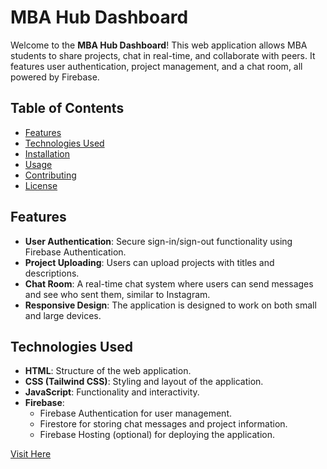 # MBA Hub Dashboard

Welcome to the **MBA Hub Dashboard**! This web application allows MBA students to share projects, chat in real-time, and collaborate with peers. It features user authentication, project management, and a chat room, all powered by Firebase.

## Table of Contents
- [Features](#features)
- [Technologies Used](#technologies-used)
- [Installation](#installation)
- [Usage](#usage)
- [Contributing](#contributing)
- [License](#license)

## Features
- **User Authentication**: Secure sign-in/sign-out functionality using Firebase Authentication.
- **Project Uploading**: Users can upload projects with titles and descriptions.
- **Chat Room**: A real-time chat system where users can send messages and see who sent them, similar to Instagram.
- **Responsive Design**: The application is designed to work on both small and large devices.

## Technologies Used
- **HTML**: Structure of the web application.
- **CSS (Tailwind CSS)**: Styling and layout of the application.
- **JavaScript**: Functionality and interactivity.
- **Firebase**: 
  - Firebase Authentication for user management.
  - Firestore for storing chat messages and project information.
  - Firebase Hosting (optional) for deploying the application.

[Visit Here](https://devxoxutkarsh.github.io/MBA-Hub/)
